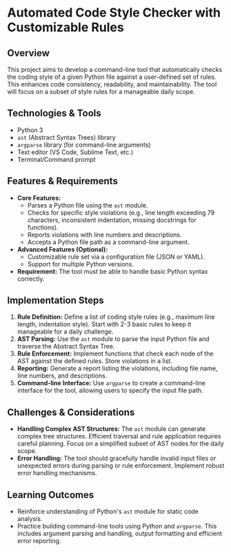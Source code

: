 # Automated Code Style Checker with Customizable Rules

## Overview
This project aims to develop a command-line tool that automatically checks the coding style of a given Python file against a user-defined set of rules. This enhances code consistency, readability, and maintainability.  The tool will focus on a subset of style rules for a manageable daily scope.

## Technologies & Tools
- Python 3
- `ast` (Abstract Syntax Trees) library
- `argparse` library (for command-line arguments)
- Text editor (VS Code, Sublime Text, etc.)
- Terminal/Command prompt

## Features & Requirements
- **Core Features:**
    - Parses a Python file using the `ast` module.
    - Checks for specific style violations (e.g., line length exceeding 79 characters, inconsistent indentation, missing docstrings for functions).
    - Reports violations with line numbers and descriptions.
    - Accepts a Python file path as a command-line argument.
- **Advanced Features (Optional):**
    - Customizable rule set via a configuration file (JSON or YAML).
    - Support for multiple Python versions.
- **Requirement:** The tool must be able to handle basic Python syntax correctly.


## Implementation Steps
1. **Rule Definition:** Define a list of coding style rules (e.g., maximum line length, indentation style).  Start with 2-3 basic rules to keep it manageable for a daily challenge.
2. **AST Parsing:** Use the `ast` module to parse the input Python file and traverse the Abstract Syntax Tree.
3. **Rule Enforcement:** Implement functions that check each node of the AST against the defined rules.  Store violations in a list.
4. **Reporting:** Generate a report listing the violations, including file name, line numbers, and descriptions.
5. **Command-line Interface:** Use `argparse` to create a command-line interface for the tool, allowing users to specify the input file path.

## Challenges & Considerations
- **Handling Complex AST Structures:**  The `ast` module can generate complex tree structures. Efficient traversal and rule application requires careful planning.  Focus on a simplified subset of AST nodes for the daily scope.
- **Error Handling:** The tool should gracefully handle invalid input files or unexpected errors during parsing or rule enforcement. Implement robust error handling mechanisms.

## Learning Outcomes
- Reinforce understanding of Python's `ast` module for static code analysis.
- Practice building command-line tools using Python and `argparse`.  This includes argument parsing and handling, output formatting and efficient error reporting.

